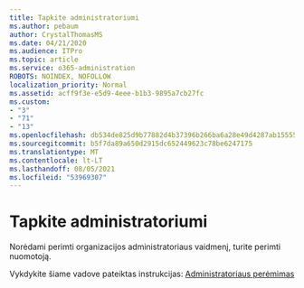 ```yaml
---
title: Tapkite administratoriumi
ms.author: pebaum
author: CrystalThomasMS
ms.date: 04/21/2020
ms.audience: ITPro
ms.topic: article
ms.service: o365-administration
ROBOTS: NOINDEX, NOFOLLOW
localization_priority: Normal
ms.assetid: acff9f3e-e5d9-4eee-b1b3-9895a7cb27fc
ms.custom:
- "3"
- "71"
- "13"
ms.openlocfilehash: db534de825d9b77882d4b37396b266ba6a28e49d4287ab1555500b4e54d8c10b
ms.sourcegitcommit: b5f7da89a650d2915dc652449623c78be6247175
ms.translationtype: MT
ms.contentlocale: lt-LT
ms.lasthandoff: 08/05/2021
ms.locfileid: "53969307"
---
```

# <a name="become-an-admin"></a>Tapkite administratoriumi

Norėdami perimti organizacijos administratoriaus vaidmenį, turite perimti nuomotoją.
  
Vykdykite šiame vadove pateiktas instrukcijas: [Administratoriaus perėmimas](https://docs.microsoft.com/azure/active-directory/users-groups-roles/domains-admin-takeover)